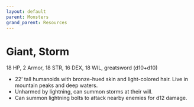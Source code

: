 ```yaml
---
layout: default
parent: Monsters
grand_parent: Resources
---
```


# Giant, Storm

18 HP, 2 Armor, 18 STR, 16 DEX, 18 WIL, greatsword (d10+d10)  

- 22’ tall humanoids with bronze-hued skin and light-colored hair. Live in mountain peaks and deep waters.  
- Unharmed by lightning, can summon storms at their will.  
- Can summon lightning bolts to attack nearby enemies for d12 damage.  


